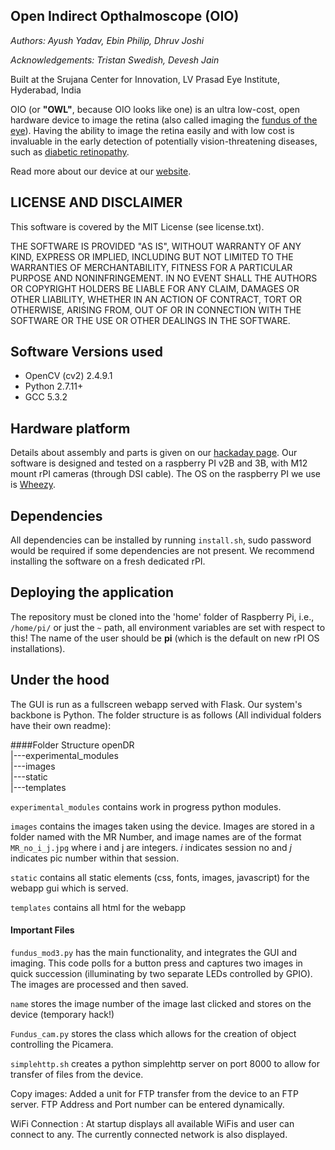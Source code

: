 ## Open Indirect Opthalmoscope (OIO)
_Authors: Ayush Yadav, Ebin Philip, Dhruv Joshi_

_Acknowledgements: Tristan Swedish, Devesh Jain_

Built at the Srujana Center for Innovation, LV Prasad Eye Institute, Hyderabad, India

OIO (or **"OWL"**, because OIO looks like one) is an ultra low-cost, open hardware device to image the retina (also called imaging the [fundus of the eye](https://en.wikipedia.org/wiki/Fundus_(eye))). Having the ability to image the retina easily and with low cost is invaluable in the early detection of potentially vision-threatening diseases, such as [diabetic retinopathy](https://en.wikipedia.org/wiki/Diabetic_retinopathy).

Read more about our device at our [website](http://lvpmitra.com/oio#introduction).

## LICENSE AND DISCLAIMER
This software is covered by the MIT License (see license.txt). 

THE SOFTWARE IS PROVIDED "AS IS", WITHOUT WARRANTY OF ANY KIND, EXPRESS OR
IMPLIED, INCLUDING BUT NOT LIMITED TO THE WARRANTIES OF MERCHANTABILITY,
FITNESS FOR A PARTICULAR PURPOSE AND NONINFRINGEMENT. IN NO EVENT SHALL THE
AUTHORS OR COPYRIGHT HOLDERS BE LIABLE FOR ANY CLAIM, DAMAGES OR OTHER
LIABILITY, WHETHER IN AN ACTION OF CONTRACT, TORT OR OTHERWISE, ARISING FROM,
OUT OF OR IN CONNECTION WITH THE SOFTWARE OR THE USE OR OTHER DEALINGS IN THE
SOFTWARE.

## Software Versions used
* OpenCV (cv2) 2.4.9.1
* Python 2.7.11+
* GCC 5.3.2

## Hardware platform
Details about assembly and parts is given on our [hackaday page](https://hackaday.io/project/11943-open-indirect-ophthalmoscope). Our software is designed and tested on a raspberry PI v2B and 3B, with M12 mount rPI cameras (through DSI cable). The OS on the raspberry PI we use is [Wheezy](https://downloads.raspberrypi.org/raspbian/images/2013-07-26-wheezy-raspbian/).

## Dependencies
All dependencies can be installed by running `install.sh`, sudo password would be required if some dependencies are not present. We recommend installing the software on a fresh dedicated rPI.

## Deploying the application
The repository must be cloned into the 'home' folder of Raspberry Pi, i.e., `/home/pi/` or just the `~` path, all environment variables are set with respect to this!
The name of the user should be **pi** (which is the default on new rPI OS installations).


## Under the hood

The GUI is run as a fullscreen webapp served with Flask. Our system's backbone is Python.
The folder structure is as follows (All individual folders have their own readme):

####Folder Structure
openDR  
   |---experimental_modules  
   |---images  
   |---static  
   |---templates  


`experimental_modules` contains work in progress python modules. 

`images` contains the images taken using the device. Images are stored in a folder named with the MR Number, and image names are of the format `MR_no_i_j.jpg` where i and j are integers. _i_ indicates session no and _j_ indicates pic number within that session.

`static` contains all static elements (css, fonts, images, javascript) for the webapp gui which is served.

`templates` contains all html for the webapp

#### Important Files
`fundus_mod3.py` has the main functionality, and integrates the GUI and imaging. This code polls for a button press and captures two images in quick succession (illuminating by two separate LEDs controlled by GPIO). The images are processed and then saved.

`name` stores the image number of the image last clicked and stores on the device (temporary hack!)

`Fundus_cam.py` stores the class which allows for the creation of object controlling the Picamera. 

`simplehttp.sh` creates a python simplehttp server on port 8000 to allow for transfer of files from the device.

Copy images: Added a unit for FTP transfer from the device to an FTP server. FTP Address and Port number can be entered dynamically.

WiFi Connection : At startup displays all available WiFis and user can connect to any. The currently connected network is also displayed.